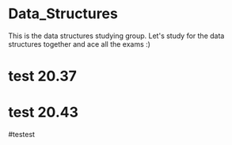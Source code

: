 # Data_Structures
This is the data structures studying group. Let's study for the data structures together and ace all the exams :) 

# test 20.37

# test 20.43

#testest
